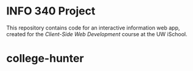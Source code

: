 # INFO 340 Project

This repository contains code for an interactive information web app, created for the _Client-Side Web Development_ course at the UW iSchool.
# college-hunter
